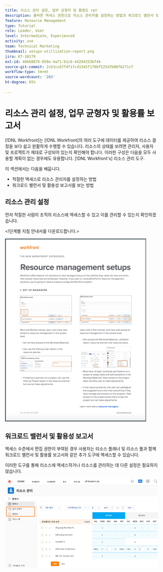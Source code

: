```yaml
---
title: 리소스 관리 설정, 업무 균형자 및 활용도 rpt
description: 올바른 액세스 권한으로 리소스 관리자를 설정하는 방법과 워크로드 밸런서 및 활용성 보고서를 보는 방법을 알아봅니다.
feature: Resource Management
type: Tutorial
role: Leader, User
level: Intermediate, Experienced
activity: use
team: Technical Marketing
thumbnail: setups-utillization-report.png
jira: KT-10179
exl-id: 46b68876-658e-4a71-b1c6-44294253bf44
source-git-commit: 2cb3cc67f4f1fcd1345f178bf525d7b00f6271cf
workflow-type: tm+mt
source-wordcount: '203'
ht-degree: 65%

---
```


# 리소스 관리 설정, 업무 균형자 및 활용률 보고서

[!DNL Workfront]는 [!DNL Workfront]의 여러 도구에 데이터를 제공하여 리소스 결정을 보다 쉽고 원활하게 수행할 수 있습니다. 리소스의 상태를 보려면 관리자, 사용자 및 프로젝트가 제대로 구성되어 있는지 확인해야 합니다. 이러한 구성은 다음을 모두 사용할 계획이 없는 경우에도 유용합니다. [!DNL Workfront's] 리소스 관리 도구.

이 섹션에서는 다음을 배웁니다.

* 적절한 액세스로 리소스 관리자를 설정하는 방법
* 워크로드 밸런서 및 활용성 보고서를 보는 방법

## 리소스 관리 설정

먼저 적절한 사람이 조직의 리소스에 액세스할 수 있고 이를 관리할 수 있는지 확인하겠습니다.

&lt;!단계별 지침 안내서를 다운로드합니다.&gt;

![리소스 관리로 하나의 호출기 설정](assets/rm_setup01.png)


## 워크로드 밸런서 및 활용성 보고서

액세스 수준에서 편집 권한이 부여된 경우 사용자는 리소스 플래너 및 리소스 풀과 함께 워크로드 밸런서 및 활용률 보고서와 같은 추가 도구에 액세스할 수 있습니다.

이러한 도구를 통해 리소스에 액세스하거나 리소스를 관리하는 데 다른 설정은 필요하지 않습니다.

![활용성 보고서가 포함된 워크로드 밸런서](assets/rm_setup02.png)
